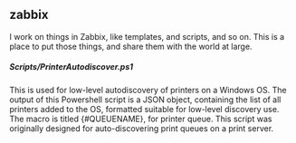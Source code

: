 zabbix
---

I work on things in Zabbix, like templates, and scripts, and so on.
This is a place to put those things, and share them with the world at large.


##### Scripts/PrinterAutodiscover.ps1 #####

This is used for low-level autodiscovery of printers on a Windows OS. The output of this Powershell script is a JSON object, containing the list of all printers added to the OS, formatted suitable for low-level discovery use. 
The macro is titled {#QUEUENAME}, for printer queue.
This script was originally designed for auto-discovering print queues on a print server. 
